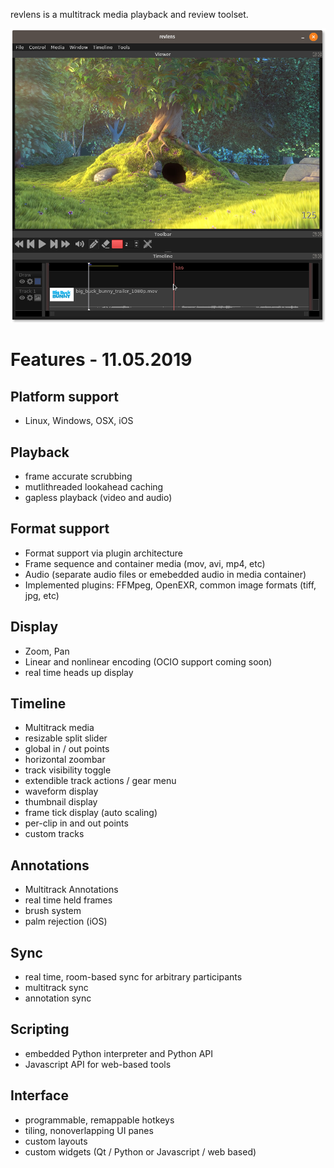 revlens is a multitrack media playback and review toolset.

<img src="images/revlens_bbb_Nov4_2019.png"/>

# Features - 11.05.2019

## Platform support

- Linux, Windows, OSX, iOS

## Playback

- frame accurate scrubbing
- mutlithreaded lookahead caching
- gapless playback (video and audio)

## Format support

- Format support via plugin architecture
- Frame sequence and container media (mov, avi, mp4, etc)
- Audio (separate audio files or emebedded audio in media container)
- Implemented plugins: FFMpeg, OpenEXR, common image formats (tiff, jpg, etc)

## Display

- Zoom, Pan
- Linear and nonlinear encoding (OCIO support coming soon)
- real time heads up display

## Timeline

- Multitrack media
- resizable split slider
- global in / out points
- horizontal zoombar
- track visibility toggle
- extendible track actions / gear menu
- waveform display
- thumbnail display
- frame tick display (auto scaling)
- per-clip in and out points
- custom tracks

## Annotations

- Multitrack Annotations
- real time held frames
- brush system
- palm rejection (iOS)

## Sync

- real time, room-based sync for arbitrary participants
- multitrack sync
- annotation sync

## Scripting

- embedded Python interpreter and Python API
- Javascript API for web-based tools

## Interface

- programmable, remappable hotkeys
- tiling, nonoverlapping UI panes
- custom layouts
- custom widgets (Qt / Python or Javascript / web based)
